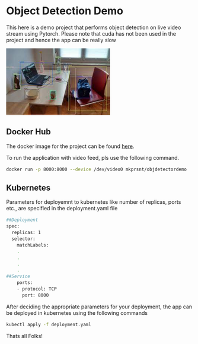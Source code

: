# Object Detection Demo


This here is a demo project that performs object detection on live video stream using Pytorch. Please note that cuda has not been used in the project and hence the app can be really slow

![alt text](assets/index.jpeg?raw=true "Title")
## Docker Hub

The docker image for the project can be found [here](https://hub.docker.com/repository/docker/mkprsnt/objdetectordemo).

To run the application with video feed, pls use the following command.

```sh
docker run -p 8000:8000 --device /dev/video0 mkprsnt/objdetectordemo
```
## Kubernetes
Parameters for deployemnt to kubernetes like number of replicas, ports etc., are specified in the deployment.yaml file   
```sh
##Deployment 
spec:
  replicas: 1
  selector:
    matchLabels:
    .
    .
    .
    .
##Service
    ports:
    - protocol: TCP
      port: 8000
```
   
After deciding the appropriate parameters for your deployment, the app can be deployed in kubernetes using the following commands

```sh
kubectl apply -f deployment.yaml
```
Thats all Folks!
